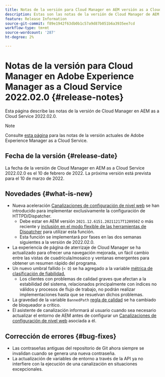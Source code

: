 ```yaml
---
title: Notas de la versión para Cloud Manager en AEM versión as a Cloud Service 2022.02.0
description: Estas son las notas de la versión de Cloud Manager de AEM versión as a Cloud Service 2022.02.0.
feature: Release Information
source-git-commit: f89e1942f63db0b1c57a9d87b051b6a3935ee7cd
workflow-type: tm+mt
source-wordcount: '287'
ht-degree: 2%

---
```



# Notas de la versión para Cloud Manager en Adobe Experience Manager as a Cloud Service 2022.02.0 {#release-notes}

Esta página describe las notas de la versión de Cloud Manager en AEM as a Cloud Service 2022.02.0.

>[!NOTE]
>
>Consulte [esta página](/help/release-notes/release-notes-cloud/release-notes-current.md) para las notas de la versión actuales de Adobe Experience Manager as a Cloud Service.

## Fecha de la versión {#release-date}

La fecha de la versión de Cloud Manager en AEM as a Cloud Service 2022.02.0 es el 10 de febrero de 2022. La próxima versión está prevista para el 10 de marzo de 2022.

## Novedades {#what-is-new}

* Nueva aceleración [Canalizaciones de configuración de nivel web](/help/implementing/cloud-manager/configuring-pipelines/introduction-ci-cd-pipelines.md#web-tier-config-pipelines) se han introducido para implementar exclusivamente la configuración de HTTPD/Dispatcher.
   * Debe estar en AEM versión `2021.12.6151.20211217T120950Z` o más reciente y [inclusión en el modo flexible de las herramientas de Dispatcher](/help/implementing/dispatcher/disp-overview.md#validation-debug) para utilizar esta función.
   * Esta función se implementará por fases en las dos semanas siguientes a la versión de 2022.02.0.
* La experiencia de página de aterrizaje de Cloud Manager se ha actualizado para ofrecer una navegación mejorada, un fácil cambio entre las vistas de cuadrícula/mosaico y ventanas emergentes para obtener un resumen rápido del programa.
* Un nuevo umbral fallido (`< D`) se ha agregado a la variable [métrica de clasificación de fiabilidad.](/help/implementing/cloud-manager/code-quality-testing.md#understanding-code-quality-rules)
   * Los clientes con problemas de calidad graves que afectan a la estabilidad del sistema, relacionados principalmente con índices no válidos y procesos de flujo de trabajo, no podrán realizar implementaciones hasta que se resuelvan dichos problemas.
* La gravedad de la variable `BannedPath` [regla de calidad](/help/implementing/cloud-manager/code-quality-testing.md#understanding-code-quality-rules) se ha cambiado de bloqueador a crítico.
* El asistente de canalización informará al usuario cuando sea necesario actualizar el entorno de AEM antes de configurar un [Canalizaciones de configuración de nivel web](/help/implementing/cloud-manager/configuring-pipelines/introduction-ci-cd-pipelines.md#web-tier-config-pipelines) asociada a él.

## Corrección de errores {#bug-fixes}

* Las contraseñas antiguas del repositorio de Git ahora siempre se invalidan cuando se genera una nueva contraseña.
* La actualización de variables de entorno a través de la API ya no interfiere con la ejecución de una canalización en situaciones excepcionales.
